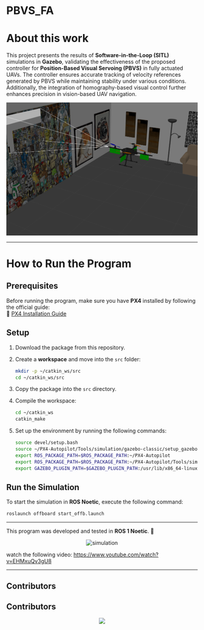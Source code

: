 # PBVS_FA

# **About this work**  

This project presents the results of **Software-in-the-Loop (SITL)** simulations in **Gazebo**, validating the effectiveness of the proposed controller for **Position-Based Visual Servoing (PBVS)** in fully actuated UAVs. The controller ensures accurate tracking of velocity references generated by PBVS while maintaining stability under various conditions. Additionally, the integration of homography-based visual control further enhances precision in vision-based UAV navigation.

![Simulation Result](picture.png)

---

# **How to Run the Program**  

## **Prerequisites**  

Before running the program, make sure you have **PX4** installed by following the official guide:  
🔗 [PX4 Installation Guide](https://docs.px4.io/main/en/dev_setup/building_px4.html)  

## **Setup**  

1. Download the package from this repository.  
2. Create a **workspace** and move into the `src` folder:  

   ```bash
   mkdir -p ~/catkin_ws/src
   cd ~/catkin_ws/src
   ```

3. Copy the package into the `src` directory.  
4. Compile the workspace:  

   ```bash
   cd ~/catkin_ws
   catkin_make
   ```

5. Set up the environment by running the following commands:  

   ```bash
   source devel/setup.bash
   source ~/PX4-Autopilot/Tools/simulation/gazebo-classic/setup_gazebo.bash ~/PX4-Autopilot ~/PX4-Autopilot/build/px4_sitl_default
   export ROS_PACKAGE_PATH=$ROS_PACKAGE_PATH:~/PX4-Autopilot
   export ROS_PACKAGE_PATH=$ROS_PACKAGE_PATH:~/PX4-Autopilot/Tools/simulation/gazebo-classic/sitl_gazebo-classic
   export GAZEBO_PLUGIN_PATH=$GAZEBO_PLUGIN_PATH:/usr/lib/x86_64-linux-gnu/gazebo-11/plugins
   ```

## **Run the Simulation**  

To start the simulation in **ROS Noetic**, execute the following command:  

```bash
roslaunch offboard start_offb.launch
```

---  

This program was developed and tested in **ROS 1 Noetic**. 🚀

<p align="center">
  <img src="./simulation.gif" alt="simulation">
</p>

watch the following video:
https://www.youtube.com/watch?v=EHMxuQv3gU8

---

## Contributors  

## Contributors  

<p align="center">
  <a href="https://github.com/erandivg/PBVS_FA/graphs/contributors">
    <img src="https://contrib.rocks/image?repo=erandivg/PBVS_FA" />
  </a>
</p>
